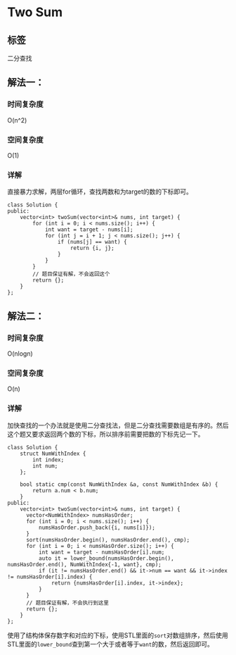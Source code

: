 # Two Sum

## 标签
二分查找

## 解法一：

### 时间复杂度
O(n^2)

### 空间复杂度
O(1)

### 详解
直接暴力求解，两层for循环，查找两数和为target的数的下标即可。

```
class Solution {
public:
    vector<int> twoSum(vector<int>& nums, int target) {
        for (int i = 0; i < nums.size(); i++) {
            int want = target - nums[i];
            for (int j = i + 1; j < nums.size(); j++) {
                if (nums[j] == want) {
                    return {i, j};
                }
            }
        }
        // 题目保证有解，不会返回这个
        return {};
    }
};
```

## 解法二：

### 时间复杂度
O(nlogn)

### 空间复杂度
O(n)

### 详解
加快查找的一个办法就是使用二分查找法，但是二分查找需要数组是有序的。然后这个题又要求返回两个数的下标，所以排序前需要把数的下标先记一下。

```
class Solution {
    struct NumWithIndex {
        int index;
        int num;
    };

    bool static cmp(const NumWithIndex &a, const NumWithIndex &b) {
        return a.num < b.num;
    }
public:
    vector<int> twoSum(vector<int>& nums, int target) {
      vector<NumWithIndex> numsHasOrder;
      for (int i = 0; i < nums.size(); i++) {
          numsHasOrder.push_back({i, nums[i]});
      }
      sort(numsHasOrder.begin(), numsHasOrder.end(), cmp);
      for (int i = 0; i < numsHasOrder.size(); i++) {
          int want = target - numsHasOrder[i].num;
          auto it = lower_bound(numsHasOrder.begin(), numsHasOrder.end(), NumWithIndex{-1, want}, cmp);
          if (it != numsHasOrder.end() && it->num == want && it->index != numsHasOrder[i].index) {
              return {numsHasOrder[i].index, it->index};
          }
      }
      // 题目保证有解，不会执行到这里
      return {};
    }
};
```
使用了结构体保存数字和对应的下标，使用STL里面的`sort`对数组排序，然后使用STL里面的`lower_bound`查到第一个大于或者等于`want`的数，然后返回即可。
